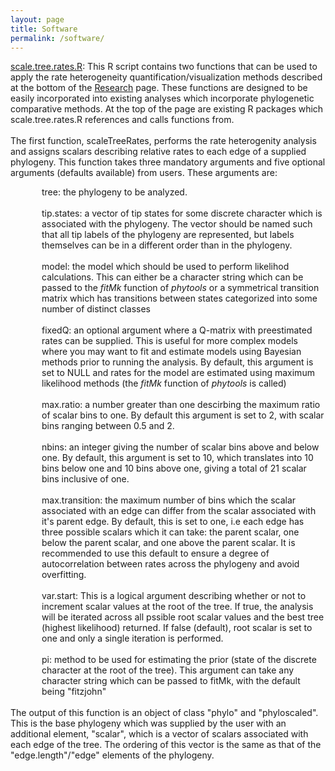 ```yaml
---
layout: page
title: Software
permalink: /software/
---
```


<a href="../functions/scale.tree.rates.R" download>scale.tree.rates.R</a>: This R script contains two functions that can be used to apply the rate heterogeneity quantification/visualization methods described at the bottom of the <a href="https://maxchin0701.github.i\o/research">Research</a> page. These functions are designed to be easily incorporated into existing analyses which incorporate phylogenetic comparative methods. At the top of the page are existing R packages which scale.tree.rates.R references and calls functions from.
<br><br>
The first function, scaleTreeRates, performs the rate heterogenity analysis and assigns scalars describing relative rates to each edge of a supplied phylogeny. This function takes three mandatory arguments and five optional arguments (defaults available) from users. These arguments are:
<br>
<div style="margin-left: 50px;">
tree: the phylogeny to be analyzed.<br><br>
tip.states: a vector of tip states for some discrete character which is associated with the phylogeny. The vector should be named such that all tip labels of the phylogeny are represented, but labels themselves can be in a different order than in the phylogeny.<br><br>
model: the model which should be used to perform likelihod calculations. This can either be a character string which can be passed to the <i>fitMk</i> function of <i>phytools</i> or a symmetrical transition matrix which has transitions between states categorized into some number of distinct classes<br><br>
fixedQ: an optional argument where a Q-matrix with preestimated rates can be supplied. This is useful for more complex models where you may want to fit and estimate models using Bayesian methods prior to running the analysis. By default, this argument is set to NULL and rates for the model are estimated using maximum likelihood methods (the <i>fitMk</i> function of <i>phytools</i> is called)<br><br>
max.ratio: a number greater than one descirbing the maximum ratio of scalar bins to one. By default this argument is set to 2, with scalar bins ranging between 0.5 and 2.<br><br>
nbins: an integer giving the number of scalar bins above and below one. By default, this argument is set to 10, which translates into 10 bins below one and 10 bins above one, giving a total of 21 scalar bins inclusive of one.<br><br>
max.transition: the maximum number of bins which the scalar associated with an edge can differ from the scalar associated with it's parent edge. By default, this is set to one, i.e each edge has three possible scalars which it can take: the parent scalar, one below the parent scalar, and one above the parent scalar. It is recommended to use this default to ensure a degree of autocorrelation between rates across the phylogeny and avoid overfitting.<br><br>
var.start: This is a logical argument describing whether or not to increment scalar values at the root of the tree. If true, the analysis will be iterated across all pssible root scalar values and the best tree (highest likelihood) returned. If false (default), root scalar is set to one and only a single iteration is performed. <br><br>
pi: method to be used for estimating the prior (state of the discrete character at the root of the tree). This argument can take any character string which can be passed to fitMk, with the default being "fitzjohn"
</div>
<br>
The output of this function is an object of class "phylo" and "phyloscaled". This is the base phylogeny which was supplied by the user with an additional element, "scalar", which is a vector of scalars associated with each edge of the tree. The ordering of this vector is the same as that of the "edge.length"/"edge" elements of the phylogeny. 